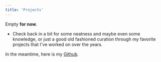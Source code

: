 ```yaml
---
title: 'Projects'
---
```


Empty **for now**.

- Check back in a bit for some neatness and maybe even some knowledge, or just a good old fashioned curation through my
favorite projects that I've worked on over the years.

In the meantime, here is my [Github](https://github.com/ussshane).